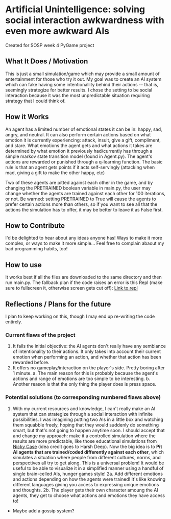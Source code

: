 # Artificial Unintelligence: solving social interaction awkwardness with even more awkward AIs
Created for SOSP week 4 PyGame project 

## What It Does / Motivation
This is just a small simulation/game which may provide a small amount of entertainment for those who try it out. 
My goal was to create an AI system which can fake having some intentionallity behind their actions -- that is, seemingly strategize for better results.
I chose the setting to be social interaction because it was the most unpredictable situation requiring strategy that I could think of. 

## How it Works
An agent has a limited number of emotional states it can be in: happy, sad, angry, and neutral. It can also perform certain actions based on what emotion it is currently experiencing: attack, insult, give a gift, compliment, and stare. What emotions the agent gets and what actions it takes are determined by what emotion it previously had/currently has through a simple markov state transition model (found in Agent.py).  The agent's actions are rewarded or punished through a q-learning function. The basic rule is that an agent gets points if it acts self-servingly (attacking when mad, giving a gift to make the other happy, etc)

Two of these agents are pitted against each other in the game, and by changing the PRETRAINED boolean variable in main.py, the user may change whether the agents are trained against each other for 100 iterations, or not. Be warned: setting PRETRAINED to True will cause the agents to prefer certain actions more than others, so if you want to see all that the actions the simulation has to offer, it may be better to leave it as False first.

## How to Contribute
I'd be delighted to hear about any ideas anyone has! Ways to make it more complex, or ways to make it more simple... Feel free to complain abaout my bad programming habits, too!

## How to use
It works best if all the files are downloaded to the same directory and then run main.py. The fallback plan if the code raises an error is this Repl (make sure to fullscreen it, otherwise screen gets cut off): [Link to repl](https://replit.com/@BitPupper/Socializing-Simulator)

## Reflections / Plans for the future
I plan to keep working on this, though I may end up re-writing the code entirely. 

### Current flaws of the project
1. It fails the initial objective: the AI agents don't really have any semblance of intentionality to their actions. It only takes into account their current emotion when performing an action, and whether that action has been rewarded before. 
2. It offers no gameplay/interaction on the player's side. Pretty boring after 1 minute.
  a. The main reason for this is probably because the agent's actions and range of emotions are too simple to be interesting.
  b. Another reason is that the only thing the player does is press space.

### Potential solutions (to corresponding numbered flaws above)
1. With my current resources and knowledge, I can't really make an AI system that can strategize through a social interaction with infinite possibilities. I was imagining putting two AIs in a little box and watching them squabble freely, hoping that they would suddenly do something smart, but that's not going to happen anytime soon. I should accept that and change my approach: make it a controlled simulation where the results are more predictable, like those educational simulations from [Nicky Case](https://ncase.me/) (idea credit goes to Harsh Deep). Now the big idea is to **Pit AI agents that are trained/coded differently against each other**, which simulates a situation where people from different cultures, norms, and perspectives all try to get along. This is a universal problem! It would be useful to be able to visualize it in a simplified manner using a handful of single brain-celled AIs, hunger games style!
2a. Add different emotions and actions depending on how the agents were trained! It's like knowing different languages giving you access to expressing unique emotions and thoughts.
2b. The player gets their own character amoung the AI agents, they get to choose what actions and emotions they have access to!
- Maybe add a gossip system?

